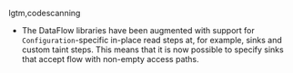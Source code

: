 lgtm,codescanning
* The DataFlow libraries have been augmented with support for `Configuration`-specific in-place read steps at, for example, sinks and custom taint steps. This means that it is now possible to specify sinks that accept flow with non-empty access paths.
